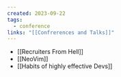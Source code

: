 ```yaml
---
created: 2023-09-22
tags:
  - conference
links: "[[Confrerences and Talks]]"
---
```

- [[Recruiters From Hell]]
- [[NeoVim]]
- [[Habits of highly effective Devs]]